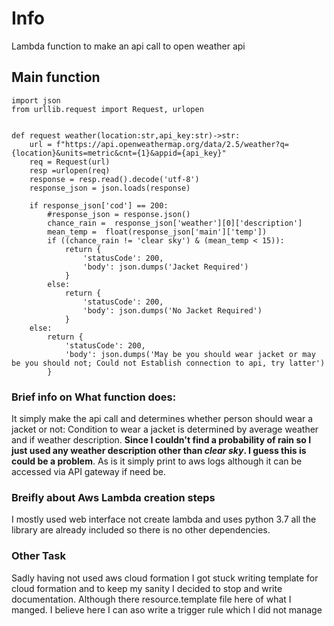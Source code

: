 # Info
Lambda function to make an api call to open weather api 

## Main function

```
import json
from urllib.request import Request, urlopen


def request weather(location:str,api_key:str)->str:
    url = f"https://api.openweathermap.org/data/2.5/weather?q={location}&units=metric&cnt={1}&appid={api_key}"
    req = Request(url)
    resp =urlopen(req)
    response = resp.read().decode('utf-8')
    response_json = json.loads(response)

    if response_json['cod'] == 200:
        #response_json = response.json()
        chance_rain =  response_json['weather'][0]['description']
        mean_temp =  float(response_json['main']['temp'])
        if ((chance_rain != 'clear sky') & (mean_temp < 15)):
            return {
                'statusCode': 200,
                'body': json.dumps('Jacket Required')
            }
        else:
            return {
                'statusCode': 200,
                'body': json.dumps('No Jacket Required')
            }
    else:
        return {
            'statusCode': 200,
            'body': json.dumps('May be you should wear jacket or may be you should not; Could not Establish connection to api, try latter')
        }
```

### Brief info on What function does:

It simply make the api call and determines whether person should 
wear a jacket or not:
    Condition to wear a jacket is determined by average weather and if weather description. **Since I couldn't find a probability of rain so I just used any weather description other than *clear sky*. I guess this is could be a  problem**. As is it simply print to aws logs although it can be accessed via API gateway if need be.

### Breifly about Aws Lambda creation steps
I mostly used web interface not create lambda and uses python 3.7 all the library are already included so there is no other dependencies. 

### Other Task
Sadly having not used aws cloud formation I got stuck writing template for cloud formation and to keep my sanity I decided to stop and write documentation. Although there resource.template file here of what I manged. I believe here I can aso write a trigger rule which I did not manage
